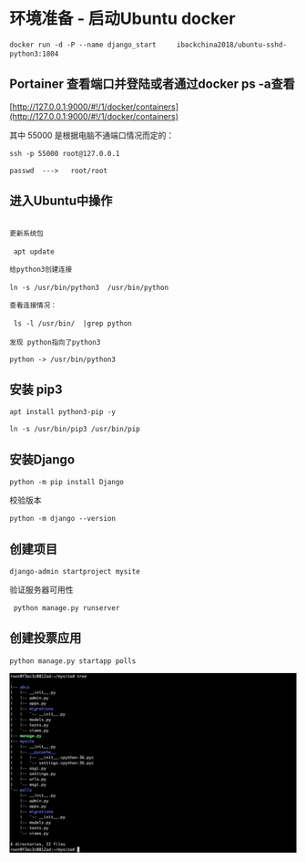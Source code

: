 #  环境准备 - 启动Ubuntu docker

```
docker run -d -P --name django_start     ibackchina2018/ubuntu-sshd-python3:1804
```


##  Portainer 查看端口并登陆或者通过docker ps -a查看

[http://127.0.0.1:9000/#!/1/docker/containers](http://127.0.0.1:9000/#!/1/docker/containers)


其中 55000 是根据电脑不通端口情况而定的：

```
ssh -p 55000 root@127.0.0.1
```

```
passwd  --->   root/root
```
##  进入Ubuntu中操作



```

更新系统包

 apt update
```


```
给python3创建连接

ln -s /usr/bin/python3  /usr/bin/python

```

```
查看连接情况：

 ls -l /usr/bin/  |grep python

发现 python指向了python3

```

```
python -> /usr/bin/python3
```

##  安装 pip3 


```
apt install python3-pip -y
```


```
ln -s /usr/bin/pip3 /usr/bin/pip
```
##  安装Django


```
python -m pip install Django
```

校验版本

```
python -m django --version
```

##  创建项目

```
django-admin startproject mysite
```

验证服务器可用性


```
 python manage.py runserver
```
##  创建投票应用



```
python manage.py startapp polls
```


![django_dirtctory_tree](_images/django_dirtctory_tree.jpg)


